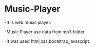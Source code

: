 # Music-Player
-It is web music player.

-Music Player use data from mp3 folder.

-It was used html,css,bootstrap,javascript.
